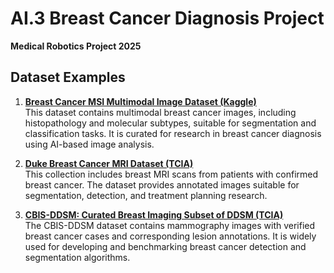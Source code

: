# AI.3 Breast Cancer Diagnosis Project
**Medical Robotics Project 2025**

## Dataset Examples

1. **[Breast Cancer MSI Multimodal Image Dataset (Kaggle)](https://www.kaggle.com/datasets/zoya77/breast-cancer-msi-multimodal-image-dataset)**  
   This dataset contains multimodal breast cancer images, including histopathology and molecular subtypes, suitable for segmentation and classification tasks. It is curated for research in breast cancer diagnosis using AI-based image analysis.

2. **[Duke Breast Cancer MRI Dataset (TCIA)](http://cancerimagingarchive.net/collection/duke-breast-cancer-mri/)**  
   This collection includes breast MRI scans from patients with confirmed breast cancer. The dataset provides annotated images suitable for segmentation, detection, and treatment planning research.

3. **[CBIS-DDSM: Curated Breast Imaging Subset of DDSM (TCIA)](http://cancerimagingarchive.net/collection/cbis-ddsm/)**  
   The CBIS-DDSM dataset contains mammography images with verified breast cancer cases and corresponding lesion annotations. It is widely used for developing and benchmarking breast cancer detection and segmentation algorithms.

